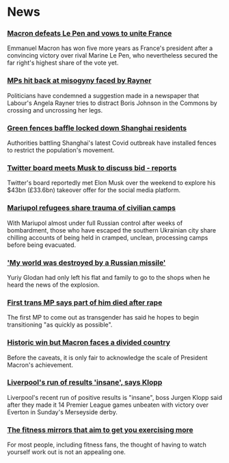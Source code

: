 # News
### [Macron defeats Le Pen and vows to unite France](https://www.bbc.com/news/world-europe-61209058)
Emmanuel Macron has won five more years as France's president after a convincing victory over rival Marine Le Pen, who nevertheless secured the far right's highest share of the vote yet.
### [MPs hit back at misogyny faced by Rayner](https://www.bbc.com/news/uk-politics-61208037)
Politicians have condemned a suggestion made in a newspaper that Labour's Angela Rayner tries to distract Boris Johnson in the Commons by crossing and uncrossing her legs.
### [Green fences baffle locked down Shanghai residents](https://www.bbc.com/news/world-asia-61209761)
Authorities battling Shanghai's latest Covid outbreak have installed fences to restrict the population's movement.
### [Twitter board meets Musk to discuss bid - reports](https://www.bbc.com/news/business-61212567)
Twitter's board reportedly met Elon Musk over the weekend to explore his $43bn (£33.6bn) takeover offer for the social media platform.
### [Mariupol refugees share trauma of civilian camps](https://www.bbc.com/news/world-europe-61208404)
With Mariupol almost under full Russian control after weeks of bombardment, those who have escaped the southern Ukrainian city share chilling accounts of being held in cramped, unclean, processing camps before being evacuated.
### ['My world was destroyed by a Russian missile'](https://www.bbc.com/news/world-europe-61210699)
Yuriy Glodan had only left his flat and family to go to the shops when he heard the news of the explosion.
### [First trans MP says part of him died after rape](https://www.bbc.com/news/uk-wales-politics-61207083)
The first MP to come out as transgender has said he hopes to begin transitioning "as quickly as possible".
### [Historic win but Macron faces a divided country](https://www.bbc.com/news/world-europe-61209765)
Before the caveats, it is only fair to acknowledge the scale of President Macron's achievement.
### [Liverpool's run of results 'insane', says Klopp](https://www.bbc.com/sport/football/61211546)
Liverpool's recent run of positive results is "insane", boss Jurgen Klopp said after they made it 14 Premier League games unbeaten with victory over Everton in Sunday's Merseyside derby.
### [The fitness mirrors that aim to get you exercising more](https://www.bbc.com/news/business-61092317)
For most people, including fitness fans, the thought of having to watch yourself work out is not an appealing one.
